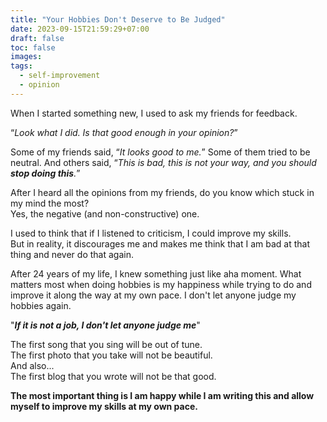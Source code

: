 ```yaml
---
title: "Your Hobbies Don't Deserve to Be Judged"
date: 2023-09-15T21:59:29+07:00
draft: false
toc: false
images:
tags: 
  - self-improvement
  - opinion
---
```


When I started something new, I used to ask my friends for feedback.

“*Look what I did. Is that good enough in your opinion?*”

Some of my friends said, “*It looks good to me.*” Some of them tried to be neutral. And others said, “*This is bad, this is not your way, and you should **stop doing this**.*”

After I heard all the opinions from my friends, do you know which stuck in my mind the most?  
Yes, the negative (and non-constructive) one.

I used to think that if I listened to criticism, I could improve my skills.  
But in reality, it discourages me and makes me think that I am bad at that thing and never do that again.

After 24 years of my life, I knew something just like aha moment. What matters most when doing hobbies is my happiness while trying to do and improve it along the way at my own pace.
I don't let anyone judge my hobbies again.

"***If it is not a job, I don't let anyone judge me***"

The first song that you sing will be out of tune.  
The first photo that you take will not be beautiful.  
And also...  
The first blog that you wrote will not be that good.  

**The most important thing is I am happy while I am writing this and allow myself to improve my skills at my own pace.**